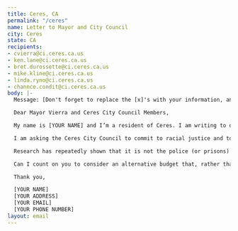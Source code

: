 ```yaml
---
title: Ceres, CA
permalink: "/ceres"
name: Letter to Mayor and City Council
city: Ceres
state: CA
recipients:
- cvierra@ci.ceres.ca.us
- ken.lane@ci.ceres.ca.us
- bret.durossette@ci.ceres.ca.us
- mike.kline@ci.ceres.ca.us
- linda.ryno@ci.ceres.ca.us
- channce.condit@ci.ceres.ca.us
body: |-
  Message: [Don't forget to replace the [x]'s with your information, and consider adding a couple of sentences in your own words to ensure this message gets past email filters.]

  Dear Mayor Vierra and Ceres City Council Members,

  My name is [YOUR NAME] and I’m a resident of Ceres. I am writing to demand that the Patterson City Council adopt a budget that prioritizes community wellbeing, and redirects funding away from the police.

  I am asking the Ceres City Council to commit to racial justice and to not be complicit in further promoting a system of policing that reinforces systemic oppression. To do so, I demand funding for the police department be redirected elsewhere. In 2019, this fiscal year, police services were allocated over $14 million in funding. This means a single department received one-fifth of the total city budget. This subsidy promotes, rather than dismantles, a system based in racial and class inequality.

  Research has repeatedly shown that it is not the police (or prisons) that promote community safety. Rather, it is affordable housing, educational opportunities, community violence intervention programs, and access to holistic health treatment that do so. Misdemeanors and lawbreaking are often caused by unsupportive environments, and policing and incarceration only further contribute to financial and mental instability. I urge you to support funding for departments that prioritize your constituents rather than aggressively funding a system far beyond repair.

  Can I count on you to consider an alternative budget that, rather than emphasizing law enforcement, defunds it and reallocates funding to social services with a proven impact on the welfare of your constituents, such as housing and education?

  Thank you,

  [YOUR NAME]
  [YOUR ADDRESS]
  [YOUR EMAIL]
  [YOUR PHONE NUMBER]
layout: email
---
```


